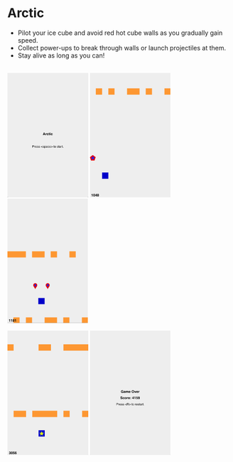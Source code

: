 # Arctic
* Pilot your ice cube and avoid red hot cube walls as you gradually gain speed.
* Collect power-ups to break through walls or launch projectiles at them.
* Stay alive as long as you can!<br/><br/>

<p float="left">
    <img height="280" alt="arctic" src="https://raw.githubusercontent.com/kolekd/Arctic/master/screenshots/start.png">
    <img height="280" alt="arctic" src="https://raw.githubusercontent.com/kolekd/Arctic/master/screenshots/arctic_1.png">
    <img height="280" alt="arctic" src="https://raw.githubusercontent.com/kolekd/Arctic/master/screenshots/arctic_2.png">     
</p>

<p float="left">
    <img height="280" alt="arctic" src="https://raw.githubusercontent.com/kolekd/Arctic/master/screenshots/arctic_3.png"> 
    <img height="280" alt="arctic" src="https://raw.githubusercontent.com/kolekd/Arctic/master/screenshots/over.png">         
</p>
